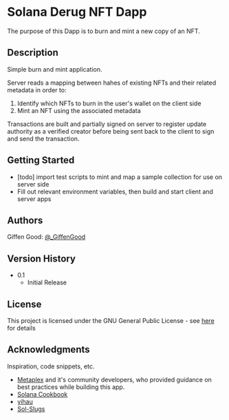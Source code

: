 # Solana Derug NFT Dapp

The purpose of this Dapp is to burn and mint a new copy of an NFT.

## Description
Simple burn and mint application.

Server reads a mapping between hahes of existing NFTs and their related metadata in order to:
1. Identify which NFTs to burn in the user's wallet on the client side
2. Mint an NFT using the associated metadata

Transactions are built and partially signed on server to register update authority as a verified creator before being sent back to the client to sign and send the transaction.

## Getting Started
- [todo] import test scripts to mint and map a sample collection for use on server side
- Fill out relevant environment variables, then build and start client and server apps

## Authors

Giffen Good: [@_GiffenGood](https://twitter.com/_GiffenGood)

## Version History

* 0.1
    * Initial Release

## License

This project is licensed under the GNU General Public License - see [here](https://www.gnu.org/licenses/gpl-3.0.html) for details

## Acknowledgments

Inspiration, code snippets, etc.
* [Metaplex](https://discord.gg/VChzv2Hv) and it's community developers, who provided guidance on best practices while building this app.
* [Solana Cookbook](https://solanacookbook.com/#contributing)
* [yihau](https://yihau.github.io/solana-web3-demo/)
* [Sol-Slugs](https://www.sol-incinerator.com/#/)
